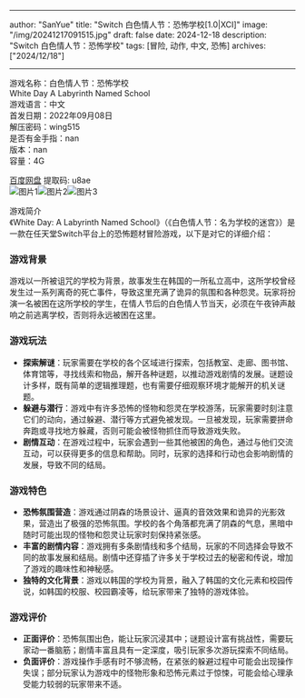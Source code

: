 
---
author: "SanYue"
title: "Switch 白色情人节：恐怖学校[1.0|XCI]"
image: "/img/20241217091515.jpg"
draft: false
date: 2024-12-18
description: "Switch 白色情人节：恐怖学校"
tags: [冒险, 动作, 中文, 恐怖]
archives: ["2024/12/18"]

---

游戏名称：白色情人节：恐怖学校   
White Day A Labyrinth Named School    
游戏语言：中文  
首发日期：2022年09月08日  
解压密码：wing515  
是否有金手指：nan  
版本：nan   
容量：4G

[百度网盘](https://pan.baidu.com/s/1E_uUYr4BcrXbIjqTpcH-sw) 提取码: u8ae  
![图片1](/img/5898f1.jpg)![图片2](/img/ccaf80.jpg)![图片3](/img/296344.jpg)  

游戏简介  
《White Day: A Labyrinth Named School》（《白色情人节：名为学校的迷宫》）是一款在任天堂Switch平台上的恐怖题材冒险游戏，以下是对它的详细介绍：

### 游戏背景
游戏以一所被诅咒的学校为背景，故事发生在韩国的一所私立高中，这所学校曾经发生过一系列离奇的死亡事件，导致这里充满了诡异的氛围和各种怨灵。玩家将扮演一名被困在这所学校的学生，在情人节后的白色情人节当天，必须在午夜钟声敲响之前逃离学校，否则将永远被困在这里。

### 游戏玩法
- **探索解谜**：玩家需要在学校的各个区域进行探索，包括教室、走廊、图书馆、体育馆等，寻找线索和物品，解开各种谜题，以推动游戏剧情的发展。谜题设计多样，既有简单的逻辑推理题，也有需要仔细观察环境才能解开的机关谜题。
- **躲避与潜行**：游戏中有许多恐怖的怪物和怨灵在学校游荡，玩家需要时刻注意它们的动向，通过躲避、潜行等方式避免被发现。一旦被发现，玩家需要拼命奔跑或寻找地方躲藏，否则可能会被怪物抓住而导致游戏失败。
- **剧情互动**：在游戏过程中，玩家会遇到一些其他被困的角色，通过与他们交流互动，可以获得更多的信息和帮助。同时，玩家的选择和行动也会影响剧情的发展，导致不同的结局。

### 游戏特色
- **恐怖氛围营造**：游戏通过阴森的场景设计、逼真的音效效果和诡异的光影效果，营造出了极强的恐怖氛围。学校的各个角落都充满了阴森的气息，黑暗中随时可能出现的怪物和怨灵让玩家时刻保持紧张感。
- **丰富的剧情内容**：游戏拥有多条剧情线和多个结局，玩家的不同选择会导致不同的故事发展和结局。剧情中还穿插了许多关于学校过去的秘密和传说，增加了游戏的趣味性和神秘感。
- **独特的文化背景**：游戏以韩国的学校为背景，融入了韩国的文化元素和校园传说，如韩国的校服、校园霸凌等，给玩家带来了独特的游戏体验。

### 游戏评价
- **正面评价**：恐怖氛围出色，能让玩家沉浸其中；谜题设计富有挑战性，需要玩家动一番脑筋；剧情丰富且具有一定深度，吸引玩家多次游玩探索不同结局。
- **负面评价**：游戏操作手感有时不够流畅，在紧张的躲避过程中可能会出现操作失误；部分玩家认为游戏中的怪物形象和恐怖元素过于惊悚，可能会给心理承受能力较弱的玩家带来不适。

 
